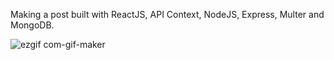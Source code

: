 Making a post built with ReactJS, API Context, NodeJS, Express, Multer and MongoDB.


![ezgif com-gif-maker](https://github.com/Qarola/making-a-post-stack-mern/assets/67078790/26d2021d-0600-45e3-88a2-1710bf08afa8)

